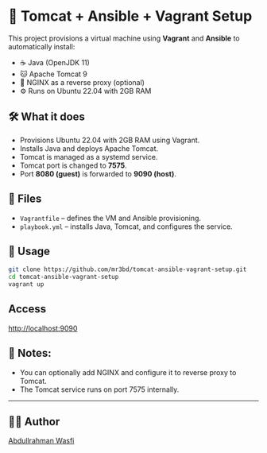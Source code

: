 # 🚀 Tomcat + Ansible + Vagrant Setup

This project provisions a virtual machine using **Vagrant** and **Ansible** to automatically install:

- ☕ Java (OpenJDK 11)
- 🐱 Apache Tomcat 9
- 🔁 NGINX as a reverse proxy (optional)
- ⚙️ Runs on Ubuntu 22.04 with 2GB RAM

## 🛠️ What it does

- Provisions Ubuntu 22.04 with 2GB RAM using Vagrant.
- Installs Java and deploys Apache Tomcat.
- Tomcat is managed as a systemd service.
- Tomcat port is changed to **7575**.
- Port **8080 (guest)** is forwarded to **9090 (host)**.

## 📂 Files

- `Vagrantfile` – defines the VM and Ansible provisioning.
- `playbook.yml` – installs Java, Tomcat, and configures the service.

## 🚀 Usage

```bash
git clone https://github.com/mr3bd/tomcat-ansible-vagrant-setup.git
cd tomcat-ansible-vagrant-setup
vagrant up
```

##  Access

[http://localhost:9090](http://localhost:9090)


## 📌 Notes:
- You can optionally add NGINX and configure it to reverse proxy to Tomcat.
- The Tomcat service runs on port 7575 internally.

----

## 👨‍💻 Author

[Abdullrahman Wasfi](https://github.com/Mr3bd)